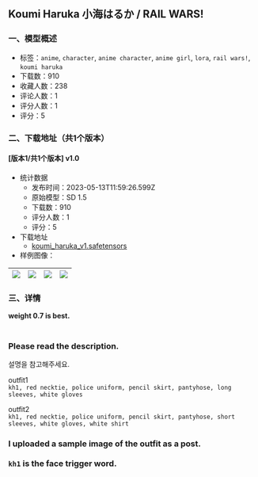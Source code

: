 ## Koumi Haruka 小海はるか / RAIL WARS!
### 一、模型概述

- 标签：`anime`, `character`, `anime character`, `anime girl`, `lora`, `rail wars!`, `koumi haruka`
- 下载数：910
- 收藏人数：238
- 评论人数：1
- 评分人数：1
- 评分：5

### 二、下载地址（共1个版本）

#### [版本1/共1个版本] v1.0

- 统计数据
  - 发布时间：2023-05-13T11:59:26.599Z
  - 原始模型：SD 1.5
  - 下载数：910
  - 评分人数：1
  - 评分：5
- 下载地址
  - [koumi_haruka_v1.safetensors](https://civitai.com/api/download/models/69575)
- 样例图像：

| <img src="https://image.civitai.com/xG1nkqKTMzGDvpLrqFT7WA/a00faf27-0217-4b0e-a218-8ba1beec85f0/width=450/776497.jpeg" /> | <img src="https://image.civitai.com/xG1nkqKTMzGDvpLrqFT7WA/e6353557-5284-4c3d-89cc-1a3a43e6796b/width=450/776494.jpeg" /> | <img src="https://image.civitai.com/xG1nkqKTMzGDvpLrqFT7WA/66c25a82-714a-4bd1-b8f8-af2ed5c283af/width=450/776492.jpeg" /> | <img src="https://image.civitai.com/xG1nkqKTMzGDvpLrqFT7WA/c9242082-e6ec-4371-8f2a-9ce90389e2ed/width=450/776490.jpeg" /> |
| ---- | ---- | ---- | ---- |


### 三、详情
<p><strong>weight 0.7 is best.</strong></p><h3><br />Please read the description.</h3><p>설명을 참고해주세요.</p><p></p><p>outfit1<br /><code>kh1, red necktie, police uniform, pencil skirt, pantyhose, long sleeves, white gloves</code></p><p></p><p>outfit2<br /><code>kh1, red necktie, police uniform, pencil skirt, pantyhose, short sleeves, white gloves, white shirt</code></p><p></p><h3>I uploaded a sample image of the outfit as a post.<br /><br /><code>kh1</code> is the face trigger word.</h3>